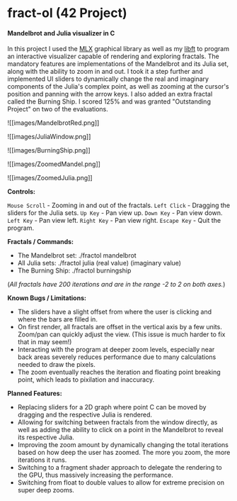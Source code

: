 # fract-ol (42 Project)
#### Mandelbrot and Julia visualizer in C

In this project I used the [MLX](https://github.com/codam-coding-college/MLX42) graphical library as well as my [libft](https://github.com/N03l-MG/libft) to program an interactive visualizer capable of rendering and exploring fractals. The mandatory features are implementations of the Mandelbrot and its Julia set, along with the ability to zoom in and out. I took it a step further and implemented UI sliders to dynamically change the real and imaginary components of the Julia's complex point, as well as zooming at the cursor's position and panning with the arrow keys. I also added an extra fractal called the Burning Ship. I scored 125% and was granted "Outstanding Project" on two of the evaluations.

![[images/MandelbrotRed.png]]

![[images/JuliaWindow.png]]

![[images/BurningShip.png]]

![[images/ZoomedMandel.png]]

![[images/ZoomedJulia.png]]

**Controls:**

`Mouse Scroll` - Zooming in and out of the fractals.
`Left Click` - Dragging the sliders for the Julia sets.
`Up Key` - Pan view up.
`Down Key` - Pan view down.
`Left Key` - Pan view left.
`Right Key` - Pan view right.
`Escape Key` - Quit the program.

**Fractals / Commands:**

* The Mandelbrot set: ./fractol mandelbrot
* All Julia sets: ./fractol julia (real value) (imaginary value)
* The Burning Ship: ./fractol burningship

(*All fractals have 200 iterations and are in the range -2 to 2 on both axes.*)

**Known Bugs / Limitations:**

- The sliders have a slight offset from where the user is clicking and where the bars are filled in.
- On first render, all fractals are offset in the vertical axis by a few units. Zoom/pan can quickly adjust the view. (This issue is much harder to fix that in may seem!)
- Interacting with the program at deeper zoom levels, especially near back areas severely reduces performance due to many calculations needed to draw the pixels.
- The zoom eventually reaches the iteration and floating point breaking point, which leads to pixilation and inaccuracy.

**Planned Features:**

- Replacing sliders for a 2D graph where point C can be moved by dragging and the respective Julia is rendered.
- Allowing for switching between fractals from the window directly, as well as adding the ability to click on a point in the Mandelbrot to reveal its respective Julia.
- Improving the zoom amount by dynamically changing the total iterations based on how deep the user has zoomed. The more you zoom, the more iterations it runs.
- Switching to a fragment shader approach to delegate the rendering to the GPU, thus massively increasing the performance.
- Switching from float to double values to allow for extreme precision on super deep zooms.
